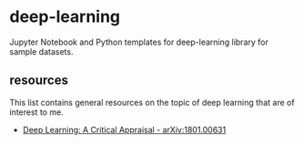 # deep-learning
Jupyter Notebook and Python templates for deep-learning library for sample datasets.

## resources
This list contains general resources on the topic of deep learning that are of interest to me.
- [Deep Learning: A Critical Appraisal - arXiv:1801.00631](cs.AI)
